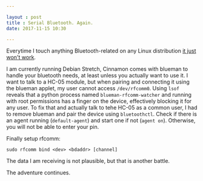 ```yaml
---

layout : post
title : Serial Bluetooth. Again.
date: 2017-11-15 10:30

---
```


Everytime I touch anything Bluetooth-related on any Linux distribution [it just won't work](http://audiophobes.net/2015/10/15/bluetooth-serial/). 

I am currently running Debian Stretch, Cinnamon comes with blueman to handle your bluetooth needs, at least unless you actually want to use it. I want to talk to a HC-05 module, but when pairing and connecting it using the blueman applet, my user cannot access `/dev/rfcomm0`. Using `lsof` reveals that a python process named `blueman-rfcomm-watcher` and running with root permissions has a finger on the device, effectively blocking it for any user. To fix that and actually talk to tehe HC-05 as a common user, I had to remove blueman and pair the device using `bluetoothctl`. Check if there is an agent running (`default-agent`) and start one if not (`agent on`). Otherwise, you will not be able to enter your pin.

Finally setup rfcomm:

    sudo rfcomm bind <dev> <bdaddr> [channel]	
    
The data I am receiving is not plausible, but that is another battle. 

The adventure continues.  
